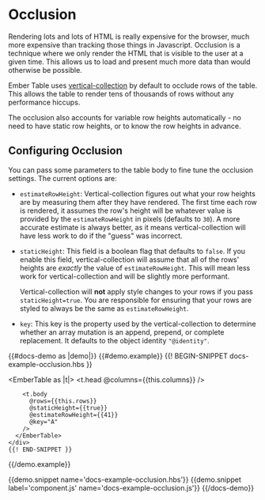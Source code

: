 # Occlusion

Rendering lots and lots of HTML is really expensive for the browser, much more
expensive than tracking those things in Javascript. Occlusion is a technique
where we only render the HTML that is visible to the user at a given time. This
allows us to load and present much more data than would otherwise be possible.

Ember Table uses [vertical-collection](https://github.com/html-next/vertical-collection)
by default to occlude rows of the table. This allows the table to render tens of
thousands of rows without any performance hiccups.

The occlusion also accounts for variable row heights automatically - no need to
have static row heights, or to know the row heights in advance.

## Configuring Occlusion

You can pass some parameters to the table body to fine tune the occlusion
settings. The current options are:

* `estimateRowHeight`: Vertical-collection figures out what your row heights
  are by measuring them after they have rendered. The first time each row is
  rendered, it assumes the row's height will be whatever value is provided by
  the `estimateRowHeight` in pixels (defaults to `30`). A more accurate estimate
  is always better, as it means vertical-collection will have less work to do
  if the "guess" was incorrect.

* `staticHeight`: This field is a boolean flag that defaults to `false`. If you
  enable this field, vertical-collection will assume that all of the rows'
  heights are _exactly_ the value of `estimateRowHeight`. This will mean less
  work for vertical-collection and will be slightly more performant.

  Vertical-collection will **not** apply style changes to your rows if you
  pass `staticHeight=true`. You are responsible for ensuring that your rows are
  styled to always be the same as `estimateRowHeight`.

* `key`: This key is the property used by the vertical-collection to determine
  whether an array mutation is an append, prepend, or complete replacement. It
  defaults to the object identity `"@identity"`.

{{#docs-demo as |demo|}}
  {{#demo.example}}
    {{! BEGIN-SNIPPET docs-example-occlusion.hbs }}
    <div class="demo-container">
      <EmberTable as |t|>
        <t.head @columns={{this.columns}} />

        <t.body
          @rows={{this.rows}}
          @staticHeight={{true}}
          @estimateRowHeight={{41}}
          @key="A"
        />
      </EmberTable>
    </div>
    {{! END-SNIPPET }}
  {{/demo.example}}

  {{demo.snippet name='docs-example-occlusion.hbs'}}
  {{demo.snippet label='component.js' name='docs-example-occlusion.js'}}
{{/docs-demo}}
